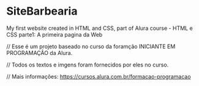 # SiteBarbearia
My first website created in HTML and CSS, part of Alura course - HTML e CSS parte1: A primeira pagina da Web



// Esse é um projeto baseado no curso da foramção INICIANTE EM PROGRAMAÇÂO da Alura.

// Todos os textos e imgens foram fornecidos por eles no curso.

// Mais informações: https://cursos.alura.com.br/formacao-programacao

